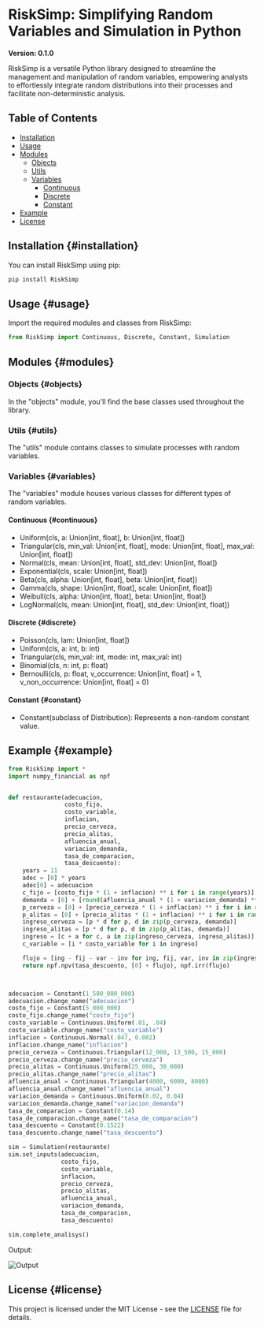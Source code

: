 # RiskSimp: Simplifying Random Variables and Simulation in Python

**Version: 0.1.0**

RiskSimp is a versatile Python library designed to streamline the management and manipulation of random variables, empowering analysts to effortlessly integrate random distributions into their processes and facilitate non-deterministic analysis.

## Table of Contents

-   [Installation](#installation)
-   [Usage](#usage)
-   [Modules](#modules)
    -   [Objects](#objects)
    -   [Utils](#utils)
    -   [Variables](#variables)
        -   [Continuous](#continuous)
        -   [Discrete](#discrete)
        -   [Constant](#constant)
-   [Example](#example)
-   [License](#license)

## Installation {#installation}

You can install RiskSimp using pip:

``` bash
pip install RiskSimp
```

## Usage {#usage}

Import the required modules and classes from RiskSimp:

``` python
from RiskSimp import Continuous, Discrete, Constant, Simulation
```

## Modules {#modules}

### Objects {#objects}

In the "objects" module, you'll find the base classes used throughout the library.

### Utils {#utils}

The "utils" module contains classes to simulate processes with random variables.

### Variables {#variables}

The "variables" module houses various classes for different types of random variables.

#### Continuous {#continuous}

-   Uniform(cls, a: Union[int, float], b: Union[int, float])
-   Triangular(cls, min_val: Union[int, float], mode: Union[int, float], max_val: Union[int, float])
-   Normal(cls, mean: Union[int, float], std_dev: Union[int, float])
-   Exponential(cls, scale: Union[int, float])
-   Beta(cls, alpha: Union[int, float], beta: Union[int, float])
-   Gamma(cls, shape: Union[int, float], scale: Union[int, float])
-   Weibull(cls, alpha: Union[int, float], beta: Union[int, float])
-   LogNormal(cls, mean: Union[int, float], std_dev: Union[int, float])

#### Discrete {#discrete}

-   Poisson(cls, lam: Union[int, float])
-   Uniform(cls, a: int, b: int)
-   Triangular(cls, min_val: int, mode: int, max_val: int)
-   Binomial(cls, n: int, p: float)
-   Bernoulli(cls, p: float, v_occurrence: Union[int, float] = 1, v_non_occurrence: Union[int, float] = 0)

#### Constant {#constant}

-   Constant(subclass of Distribution): Represents a non-random constant value.

## Example {#example}

``` python
from RiskSimp import *
import numpy_financial as npf


def restaurante(adecuacion,
                costo_fijo,
                costo_variable,
                inflacion,
                precio_cerveza,
                precio_alitas,
                afluencia_anual,
                variacion_demanda,
                tasa_de_comparacion,
                tasa_descuento):
    years = 11
    adec = [0] * years
    adec[0] = adecuacion
    c_fijo = [costo_fijo * (1 + inflacion) ** i for i in range(years)]
    demanda = [0] + [round(afluencia_anual * (1 + variacion_demanda) ** i) for i in range(years - 1)]
    p_cerveza = [0] + [precio_cerveza * (1 + inflacion) ** i for i in range(years - 1)]
    p_alitas = [0] + [precio_alitas * (1 + inflacion) ** i for i in range(years - 1)]
    ingreso_cerveza = [p * d for p, d in zip(p_cerveza, demanda)]
    ingreso_alitas = [p * d for p, d in zip(p_alitas, demanda)]
    ingreso = [c + a for c, a in zip(ingreso_cerveza, ingreso_alitas)]
    c_variable = [i * costo_variable for i in ingreso]

    flujo = [ing - fij - var - inv for ing, fij, var, inv in zip(ingreso, c_fijo, c_variable, adec)]
    return npf.npv(tasa_descuento, [0] + flujo), npf.irr(flujo)



adecuacion = Constant(1_500_000_000)
adecuacion.change_name("adecuacion")
costo_fijo = Constant(5_000_000)
costo_fijo.change_name("costo_fijo")
costo_variable = Continuous.Uniform(.01, .04)
costo_variable.change_name("costo_variable")
inflacion = Continuous.Normal(.047, 0.002)
inflacion.change_name("inflacion")
precio_cerveza = Continuous.Triangular(12_000, 13_500, 15_000)
precio_cerveza.change_name("precio_cerveza")
precio_alitas = Continuous.Uniform(25_000, 30_000)
precio_alitas.change_name("precio_alitas")
afluencia_anual = Continuous.Triangular(4000, 6000, 8000)
afluencia_anual.change_name("afluencia_anual")
variacion_demanda = Continuous.Uniform(0.02, 0.04)
variacion_demanda.change_name("variacion_demanda")
tasa_de_comparacion = Constant(0.14)
tasa_de_comparacion.change_name("tasa_de_comparacion")
tasa_descuento = Constant(0.1522)
tasa_descuento.change_name("tasa_descuento")

sim = Simulation(restaurante)
sim.set_inputs(adecuacion,
               costo_fijo,
               costo_variable,
               inflacion,
               precio_cerveza,
               precio_alitas,
               afluencia_anual,
               variacion_demanda,
               tasa_de_comparacion,
               tasa_descuento)

sim.complete_analisys()
```

Output:

![Output](Output_RS.jpeg)

## License {#license}

This project is licensed under the MIT License - see the [LICENSE](LICENSE) file for details.
